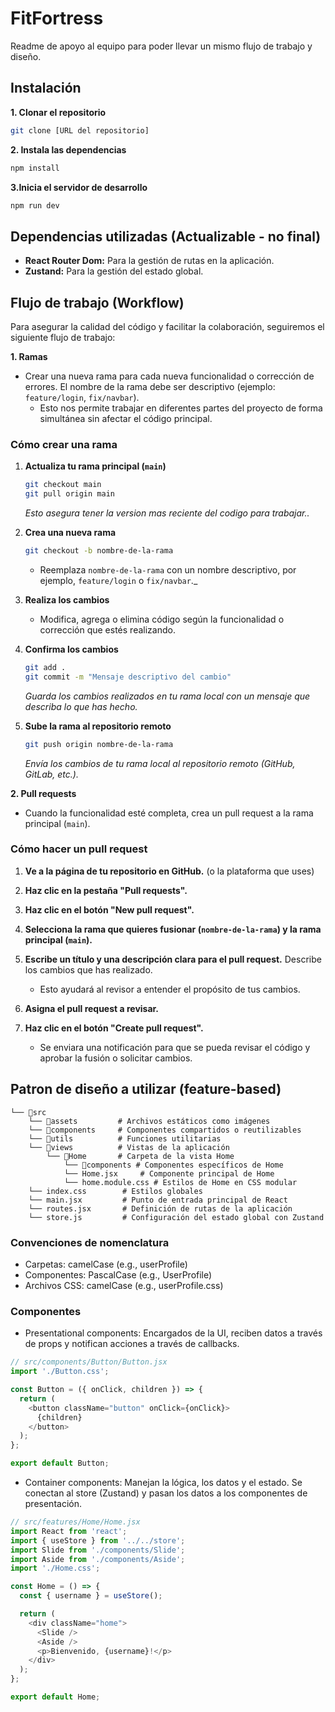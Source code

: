 # FitFortress

Readme de apoyo al equipo para poder llevar un mismo flujo de trabajo y diseño.

## Instalación

**1. Clonar el repositorio**

```bash
git clone [URL del repositorio]
```

**2. Instala las dependencias**

```bash
npm install
```

**3.Inicia el servidor de desarrollo**

```bash
npm run dev
```

## Dependencias utilizadas (Actualizable - no final)

- **React Router Dom:** Para la gestión de rutas en la aplicación.
- **Zustand:** Para la gestión del estado global.

## Flujo de trabajo (Workflow)

Para asegurar la calidad del código y facilitar la colaboración, seguiremos el siguiente flujo de trabajo:

**1. Ramas**

- Crear una nueva rama para cada nueva funcionalidad o corrección de errores. El nombre de la rama debe ser descriptivo (ejemplo: `feature/login`, `fix/navbar`).
  - Esto nos permite trabajar en diferentes partes del proyecto de forma simultánea sin afectar el código principal.

### Cómo crear una rama

1. **Actualiza tu rama principal (`main`)**

   ```bash
   git checkout main
   git pull origin main
   ```

   _Esto asegura tener la version mas reciente del codigo para trabajar.._

2. **Crea una nueva rama**

   ```bash
   git checkout -b nombre-de-la-rama
   ```

   - Reemplaza `nombre-de-la-rama` con un nombre descriptivo, por ejemplo, `feature/login` o `fix/navbar`.\_

3. **Realiza los cambios**

   - Modifica, agrega o elimina código según la funcionalidad o corrección que estés realizando.

4. **Confirma los cambios**

   ```bash
   git add .
   git commit -m "Mensaje descriptivo del cambio"
   ```

   _Guarda los cambios realizados en tu rama local con un mensaje que describa lo que has hecho._

5. **Sube la rama al repositorio remoto**

   ```bash
   git push origin nombre-de-la-rama
   ```

   _Envía los cambios de tu rama local al repositorio remoto (GitHub, GitLab, etc.)._

**2. Pull requests**

- Cuando la funcionalidad esté completa, crea un pull request a la rama principal (`main`).

### Cómo hacer un pull request

1. **Ve a la página de tu repositorio en GitHub.** (o la plataforma que uses)

2. **Haz clic en la pestaña "Pull requests".**

3. **Haz clic en el botón "New pull request".**

4. **Selecciona la rama que quieres fusionar (`nombre-de-la-rama`) y la rama principal (`main`).**

5. **Escribe un título y una descripción clara para el pull request.** Describe los cambios que has realizado.

   - Esto ayudará al revisor a entender el propósito de tus cambios.

6. **Asigna el pull request a revisar.**

7. **Haz clic en el botón "Create pull request".**
   - Se enviara una notificación para que se pueda revisar el código y aprobar la fusión o solicitar cambios.

## Patron de diseño a utilizar (feature-based)

```
└── 📁src
    └── 📁assets         # Archivos estáticos como imágenes
    └── 📁components     # Componentes compartidos o reutilizables
    └── 📁utils          # Funciones utilitarias
    └── 📁views          # Vistas de la aplicación
        └── 📁Home       # Carpeta de la vista Home
            └── 📁components # Componentes específicos de Home
            └── Home.jsx     # Componente principal de Home
            └── home.module.css # Estilos de Home en CSS modular
    └── index.css        # Estilos globales
    └── main.jsx         # Punto de entrada principal de React
    └── routes.jsx       # Definición de rutas de la aplicación
    └── store.js         # Configuración del estado global con Zustand

```

### Convenciones de nomenclatura

- Carpetas: camelCase (e.g., userProfile)
- Componentes: PascalCase (e.g., UserProfile)
- Archivos CSS: camelCase (e.g., userProfile.css)

### Componentes

- Presentational components: Encargados de la UI, reciben datos a través de props y notifican acciones a través de callbacks.

```JavaScript
// src/components/Button/Button.jsx
import './Button.css';

const Button = ({ onClick, children }) => {
  return (
    <button className="button" onClick={onClick}>
      {children}
    </button>
  );
};

export default Button;  

```

- Container components: Manejan la lógica, los datos y el estado. Se conectan al store (Zustand) y pasan los datos a los componentes de presentación.

```JavaScript
// src/features/Home/Home.jsx
import React from 'react';
import { useStore } from '../../store';
import Slide from './components/Slide';
import Aside from './components/Aside';
import './Home.css';

const Home = () => {
  const { username } = useStore();

  return (
    <div className="home">
      <Slide />
      <Aside />
      <p>Bienvenido, {username}!</p>
    </div>
  );
};

export default Home;
```
